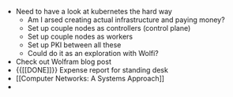 -  Need to have a look at kubernetes the hard way
    - Am I arsed creating actual infrastructure and paying money?
    - Set up couple nodes as controllers (control plane)
    - Set up couple nodes as workers
    - Set up PKI between all these
    - Could do it as an exploration with Wolfi?
- Check out Wolfram blog post
- {{[[DONE]]}}  Expense report for standing desk
- [[Computer Networks: A Systems Approach]]
- 
